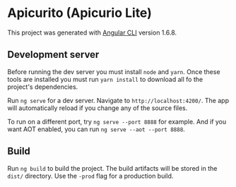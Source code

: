 # Apicurito (Apicurio Lite)

This project was generated with [Angular CLI](https://github.com/angular/angular-cli) version 1.6.8.

## Development server

Before running the dev server you must install `node` and `yarn`.  Once these tools are installed
you must run `yarn install` to download all fo the project's dependencies.

Run `ng serve` for a dev server. Navigate to `http://localhost:4200/`. The app will automatically 
reload if you change any of the source files.

To run on a different port, try `ng serve --port 8888` for example.  And if you want AOT enabled, 
you can run `ng serve --aot --port 8888`.

## Build

Run `ng build` to build the project. The build artifacts will be stored in the `dist/` directory. 
Use the `-prod` flag for a production build.
